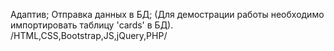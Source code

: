 Адаптив;
Отправка данных в БД;
(Для демострации работы необходимо импортировать таблицу 'cards' в БД).
/HTML,CSS,Bootstrap,JS,jQuery,PHP/
